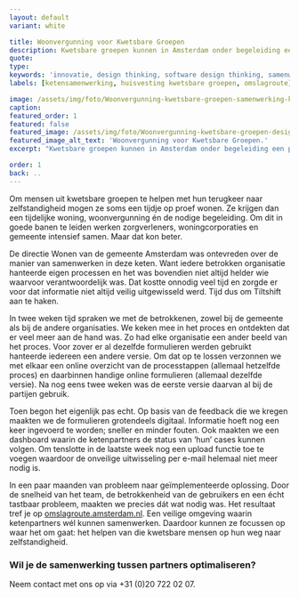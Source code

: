 ```yaml
---
layout: default
variant: white

title: Woonvergunning voor Kwetsbare Groepen
description: Kwetsbare groepen kunnen in Amsterdam onder begeleiding een periode proef-wonen. Het complexe proces waarin hulpverleners en gemeente nauw samenwerken verliep niet soepel.
quote:
type:
keywords: 'innovatie, design thinking, software design thinking, samenwerking, ketenpartners'
labels: [ketensamenwerking, huisvesting kwetsbare groepen, omslagroute]

image: /assets/img/foto/Woonvergunning-kwetsbare-groepen-samenwerking-keten.jpg
caption:
featured_order: 1
featured: false
featured_image: /assets/img/foto/Woonvergunning-kwetsbare-groepen-design-thinking-voor-beter-resultaat.jpg
featured_image_alt_text: 'Woonvergunning voor Kwetsbare Groepen.'
excerpt: "Kwetsbare groepen kunnen in Amsterdam onder begeleiding een periode proef-wonen. Het complexe proces waarin hulpverleners en gemeente nauw samenwerken verliep niet soepel."

order: 1
back: ..
---
```

Om mensen uit kwetsbare groepen te helpen met hun terugkeer naar zelfstandigheid mogen ze soms een tijdje op proef wonen. Ze krijgen dan een tijdelijke woning, woonvergunning én de nodige begeleiding. Om dit in goede banen te leiden werken zorgverleners, woningcorporaties en gemeente intensief samen. Maar dat kon beter.

De directie Wonen van de gemeente Amsterdam was ontevreden over de manier van samenwerken in deze keten. Want iedere betrokken organisatie hanteerde eigen processen en het was bovendien niet altijd helder wie waarvoor verantwoordelijk was. Dat kostte onnodig veel tijd en zorgde er voor dat informatie niet altijd veilig uitgewisseld werd. Tijd dus om Tiltshift aan te haken.

In twee weken tijd spraken we met de betrokkenen, zowel bij de gemeente als bij de andere organisaties. We keken mee in het proces en ontdekten dat er veel meer aan de hand was. Zo had elke organisatie een ander beeld van het proces. Voor zover er al dezelfde formulieren werden gebruikt hanteerde iedereen een andere versie. Om dat op te lossen verzonnen we met elkaar een online overzicht van de processtappen (allemaal hetzelfde proces) en daarbinnen handige online formulieren (allemaal dezelfde versie). Na nog eens twee weken was de eerste versie daarvan al bij de partijen gebruik. 

<div class="article-image" style="background-image: url(/assets/img/foto/Woonvergunning-kwetsbare-groepen-verbeteren-samenwerking-in-keten.jpg)">
    <div class="slope"></div>
    <div class="slope slope--flip"></div>
</div>

Toen begon het eigenlijk pas echt. Op basis van de feedback die we kregen maakten we de formulieren grotendeels digitaal. Informatie hoeft nog een keer ingevoerd te worden; sneller en minder fouten. Ook maakten we een dashboard waarin de ketenpartners de status van ‘hun’ cases kunnen volgen. Om tenslotte in de laatste week nog een upload functie toe te voegen waardoor de onveilige uitwisseling per e-mail helemaal niet meer nodig is.

In een paar maanden van probleem naar geïmplementeerde oplossing. Door de snelheid van het team, de betrokkenheid van de gebruikers en een écht tastbaar probleem, maakten we precies dát wat nodig was. Het resultaat tref je op [omslagroute.amsterdam.nl](https://omslagroute.amsterdam.nl/). Een veilige omgeving waarin ketenpartners wél kunnen samenwerken. Daardoor kunnen ze focussen op waar het om gaat: het helpen van die kwetsbare mensen op hun weg naar zelfstandigheid.

### Wil je de samenwerking tussen partners optimaliseren?
Neem contact met ons op via +31 (0)20 722 02 07.
